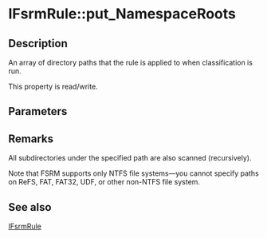 # IFsrmRule::put_NamespaceRoots

## Description

An array of directory paths that the rule is applied to when classification is run.

This property is read/write.

## Parameters

## Remarks

All subdirectories under the specified path are also scanned (recursively).

Note that FSRM supports only NTFS file systems—you cannot specify paths on ReFS, FAT,
FAT32, UDF, or other non-NTFS file system.

## See also

[IFsrmRule](https://learn.microsoft.com/previous-versions/windows/desktop/api/fsrmpipeline/nn-fsrmpipeline-ifsrmrule)